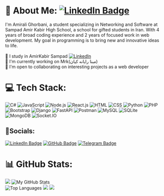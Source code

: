 # 💫 About Me: [![LinkedIn Badge](https://img.shields.io/badge/-LinkedIn-0077B5?style=for-the-badge&logo=linkedin&logoColor=white)](https://www.linkedin.com/in/amiralighorbani/)  
I'm Amirali Ghorbani, a student specializing in Networking and Software at Sampad Amir Kabir High School, a school for gifted students in Iran. With 4 years of broad coding experience and 2 years of focused work in web development. My goal in programming is to bring new and innovative ideas to life.
<br>
<br>
🔭 I study in AmirKabir Sampad [![LinkedIn](https://img.shields.io/badge/LinkedIn-0077B5?style=for-the-badge&logo=linkedin&logoColor=white)](https://www.linkedin.com/school/amirkabir-sampad/posts/?feedView=all)
<br>
🚀 I'm currently working on Mrk(مبنا رایانه کیان)<br>
🤝 I'm open to collaborating on interesting projects as a web developer<br>

# 💻 Tech Stack:
![C#](https://img.shields.io/badge/c%23-%23239120.svg?style=for-the-badge&logo=csharp&logoColor=white) ![JavaScript](https://img.shields.io/badge/JavaScript-F7DF1E?style=for-the-badge&logo=javascript&logoColor=black)  ![Node.js](https://img.shields.io/badge/Node%20js-339933?style=for-the-badge&logo=nodedotjs&logoColor=white) ![React.js](https://img.shields.io/badge/React-20232A?style=for-the-badge&logo=react&logoColor=61DAFB) ![HTML](https://img.shields.io/badge/HTML-E34F26?style=for-the-badge&logo=html5&logoColor=white)  ![CSS](https://img.shields.io/badge/CSS-1572B6?style=for-the-badge&logo=css3&logoColor=white) ![Python](https://img.shields.io/badge/Python-3776AB?style=for-the-badge&logo=python&logoColor=white) ![PHP](https://img.shields.io/badge/PHP-777BB4?style=for-the-badge&logo=php&logoColor=white) ![Bootstrap](https://img.shields.io/badge/Bootstrap-563D7C?style=for-the-badge&logo=bootstrap&logoColor=white) ![Django](https://img.shields.io/badge/Django-092E20?style=for-the-badge&logo=django&logoColor=white) ![FastAPI](https://img.shields.io/badge/FastAPI-009688?style=for-the-badge&logo=fastapi&logoColor=white) ![Postman](https://img.shields.io/badge/Postman-FF6C37?style=for-the-badge&logo=postman&logoColor=white) ![MySQL](https://img.shields.io/badge/MySQL-4479A1?style=for-the-badge&logo=mysql&logoColor=white) ![SQLite](https://img.shields.io/badge/SQLite-003B57?style=for-the-badge&logo=sqlite&logoColor=white) ![MongoDB](https://img.shields.io/badge/MongoDB-47A248?style=for-the-badge&logo=mongodb&logoColor=white)  ![Socket.IO](https://img.shields.io/badge/Socket.IO-010002?style=for-the-badge&logo=socket-dot-io&logoColor=white)



## 👯Socials:
[![LinkedIn Badge](https://img.shields.io/badge/-LinkedIn-0077B5?style=for-the-badge&logo=linkedin&logoColor=white)](https://www.linkedin.com/in/amiralighorbani/) 
[![GitHub Badge](https://img.shields.io/badge/-GitHub-24292F?style=for-the-badge&logo=github&logoColor=white)](https://github.com/amili-code/cv)
[![Telegram Badge](https://img.shields.io/badge/-Telegram-0088CC?style=for-the-badge&logo=telegram&logoColor=white)](https://t.me/Khodeamili)

# 📊 GitHub Stats:
![](https://github-readme-streak-stats.herokuapp.com/?user=amili-code&theme=dark&hide_border=false)
![My GitHub Stats](https://github-readme-stats.vercel.app/api?username=amili-code&show_icons=true&hide_title=true&theme=dark)<br>
![Top Languages](https://github-readme-stats.vercel.app/api/top-langs/?username=amili-code&theme=dark)
![](https://github-contributor-stats.vercel.app/api?username=amili-code&limit=5&theme=tokyonight&combine_all_yearly_contributions=true)
[![](https://visitcount.itsvg.in/api?id=amili-code&label=Profile%20Views&pretty=true)](https://visitcount.itsvg.in)
